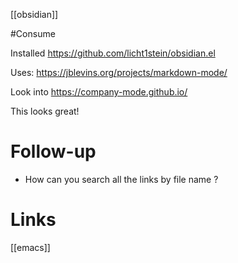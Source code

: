 [[obsidian]]

#Consume

Installed 
https://github.com/licht1stein/obsidian.el

Uses:
https://jblevins.org/projects/markdown-mode/

Look into 
https://company-mode.github.io/

This looks great!


# Follow-up
- How can you search all the links by file name ?


# Links 

[[emacs]]
